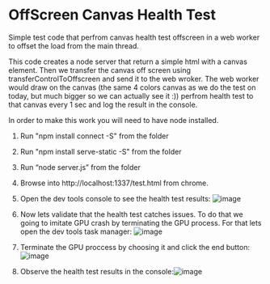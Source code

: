 # OffScreen Canvas Health Test

Simple test code that perfrom canvas health test offscreen in a web worker to offset the load from the main thread. 

This code creates a node server that return a simple html with a canvas element.
Then we transfer the canvas off screen using transferControlToOffscreen and send it to the web wroker.
The web worker would draw on the canvas (the same 4 colors canvas as we do the test on today, but much bigger so we can actually see it :)) perfrom health test to that canvas every 1 sec and log the result in the console.



In order to make this work you will need to have node installed.
1. Run "npm install connect -S" from the folder
2. Run "npm install serve-static -S" from the folder
3. Run “node server.js” from the folder
4. Browse into http://localhost:1337/test.html from chrome.
5. Open the dev tools console to see the health test results: ![image](https://user-images.githubusercontent.com/53221799/210751627-933bbc6e-e213-4a73-bf62-33a4a9f1da37.png)

6. Now lets validate that the health test catches issues. To do that we going to imitate GPU crash by terminating the GPU process.
For that lets open the dev tools task manager: ![image](https://user-images.githubusercontent.com/53221799/210751974-ab89f05c-e16d-43cb-8ff5-80dcff218395.png)

7. Terminate the GPU proccess by choosing it and click the end button: ![image](https://user-images.githubusercontent.com/53221799/210751549-38f86e06-7983-4c66-b57e-d979bfb77a52.png)
8. Observe the health test results in the console:![image](https://user-images.githubusercontent.com/53221799/210752146-91da7923-243b-4b01-b061-d21d43ea3d36.png)
